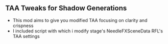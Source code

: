 ## TAA Tweaks for Shadow Generations
- This mod aims to give you modified TAA focusing on clarity and crispness
- I included script with which i modify stage's NeedleFXSceneData RFL's TAA settings